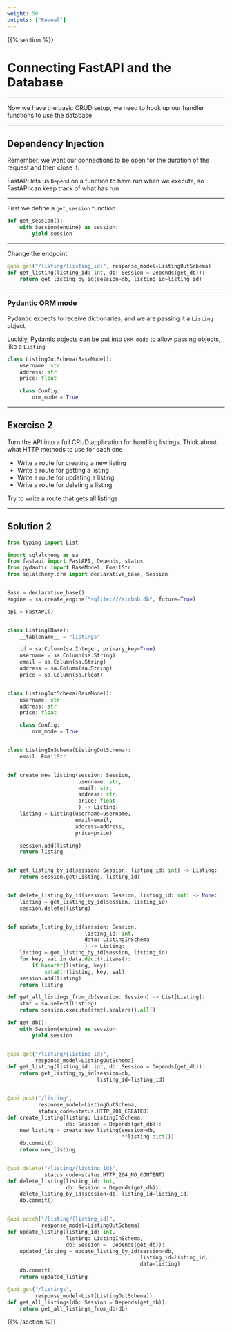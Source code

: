 ```yaml
---
weight: 50
outputs: ["Reveal"]
---
```


{{% section %}}

# Connecting FastAPI and the Database

---

Now we have the basic CRUD setup, we need to hook up our handler functions to use the database

---

## Dependency Injection

Remember, we want our connections to be open for the duration of the request and then close it.

FastAPI lets us `Depend` on a function to have run when we execute, so FastAPI can keep track of what has run

---

First we define a `get_session` function

```python
def get_session():
    with Session(engine) as session:
        yield session
```

---

Change the endpoint

```python
@api.get("/listing/{listing_id}", response_model=ListingOutSchema)
def get_listing(listing_id: int, db: Session = Depends(get_db)):
    return get_listing_by_id(session=db, listing_id=listing_id)
```

---

### Pydantic ORM mode

Pydantic expects to receive dictionaries, and we are passing it a `Listing` object.

Luckily, Pydantic objects can be put into `ORM mode` to allow passing objects, like a `Listing`

```python
class ListingOutSchema(BaseModel):
    username: str
    address: str
    price: float

    class Config:
        orm_mode = True
```

---

## Exercise 2

Turn the API into a full CRUD application for handling listings. Think about what HTTP methods to use for each one

- Write a route for creating a new listing
- Write a route for getting a listing
- Write a route for updating a listing
- Write a route for deleting a listing

Try to write a route that gets all listings

---

## Solution 2

```python
from typing import List

import sqlalchemy as sa
from fastapi import FastAPI, Depends, status
from pydantic import BaseModel, EmailStr
from sqlalchemy.orm import declarative_base, Session


Base = declarative_base()
engine = sa.create_engine("sqlite:///airbnb.db", future=True)

api = FastAPI()


class Listing(Base):
    __tablename__ = "listings"

    id = sa.Column(sa.Integer, primary_key=True)
    username = sa.Column(sa.String)
    email = sa.Column(sa.String)
    address = sa.Column(sa.String)
    price = sa.Column(sa.Float)


class ListingOutSchema(BaseModel):
    username: str
    address: str
    price: float

    class Config:
        orm_mode = True


class ListingInSchema(ListingOutSchema):
    email: EmailStr


def create_new_listing(session: Session,
                       username: str,
                       email: str,
                       address: str,
                       price: float
                       ) -> Listing:
    listing = Listing(username=username,
                      email=email,
                      address=address,
                      price=price)

    session.add(listing)
    return listing


def get_listing_by_id(session: Session, listing_id: int) -> Listing:
    return session.get(Listing, listing_id)


def delete_listing_by_id(session: Session, listing_id: int) -> None:
    listing = get_listing_by_id(session, listing_id)
    session.delete(listing)


def update_listing_by_id(session: Session,
                         listing_id: int,
                         data: ListingInSchema
                         ) -> Listing:
    listing = get_listing_by_id(session, listing_id)
    for key, val in data.dict().items():
        if hasattr(listing, key):
            setattr(listing, key, val)
    session.add(listing)
    return listing

def get_all_listings_from_db(session: Session) -> List[Listing]:
    stmt = sa.select(Listing)
    return session.execute(stmt).scalars().all()

def get_db():
    with Session(engine) as session:
        yield session


@api.get("/listing/{listing_id}",
         response_model=ListingOutSchema)
def get_listing(listing_id: int, db: Session = Depends(get_db)):
    return get_listing_by_id(session=db,
                             listing_id=listing_id)


@api.post("/listing", 
          response_model=ListingOutSchema,
          status_code=status.HTTP_201_CREATED)
def create_listing(listing: ListingInSchema,
                   db: Session = Depends(get_db)):
    new_listing = create_new_listing(session=db,
                                     **listing.dict())
    db.commit()
    return new_listing


@api.delete("/listing/{listing_id}",
            status_code=status.HTTP_204_NO_CONTENT)
def delete_listing(listing_id: int,
                   db: Session = Depends(get_db)):
    delete_listing_by_id(session=db, listing_id=listing_id)
    db.commit()


@api.patch("/listing/{listing_id}",
           response_model=ListingOutSchema)
def update_listing(listing_id: int,
                   listing: ListingInSchema,
                   db: Session =  Depends(get_db)):
    updated_listing = update_listing_by_id(session=db,
                                           listing_id=listing_id,
                                           data=listing)
    db.commit()
    return updated_listing

@api.get("/listings", 
         response_model=List[ListingOutSchema])
def get_all_listings(db: Session = Depends(get_db)):
    return get_all_listings_from_db(db)

```

{{% /section %}}